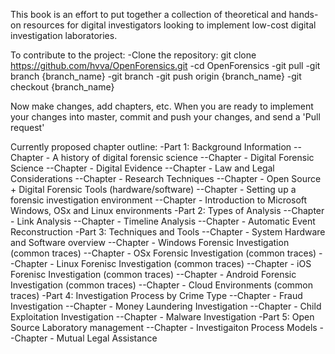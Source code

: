 This book is an effort to put together a collection of theoretical and hands-on resources for digital investigators looking to implement low-cost digital investigation laboratories.

To contribute to the project:
-Clone the repository: git clone https://github.com/hvva/OpenForensics.git
-cd OpenForensics
-git pull
-git branch {branch_name}
-git branch
-git push origin {branch_name}
-git checkout {branch_name}

Now make changes, add chapters, etc. When you are ready to implement your changes into master, commit and push your changes, and send a 'Pull request'

Currently proposed chapter outline:
-Part 1: Background Information
--Chapter - A history of digital forensic science
--Chapter - Digital Forensic Science
--Chapter - Digital Evidence
--Chapter - Law and Legal Considerations
--Chapter - Research Techniques
--Chapter - Open Source + Digital Forensic Tools (hardware/software)
--Chapter - Setting up a forensic investigation environment
--Chapter - Introduction to Microsoft Windows, OSx and Linux environments
-Part 2: Types of Analysis
--Chapter - Link Analysis
--Chapter - Timeline Analysis
--Chapter - Automatic Event Reconstruction
-Part 3: Techniques and Tools
--Chapter - System Hardware and Software overview
--Chapter - Windows Forensic Investigation (common traces)
--Chapter - OSx Forensic Investigation (common traces)
--Chapter - Linux Forenisc Investigation (common traces)
--Chapter - iOS Forenisc Investigation (common traces)
--Chapter - Android Forensic Investigation (common traces)
--Chapter - Cloud Environments (common traces)
-Part 4: Investigation Process by Crime Type
--Chapter - Fraud Investigation
--Chapter - Money Laundering Investigation
--Chapter - Child Exploitation Investigation
--Chapter - Malware Investigation
-Part 5: Open Source Laboratory management
--Chapter - Investigaiton Process Models
--Chapter - Mutual Legal Assistance
